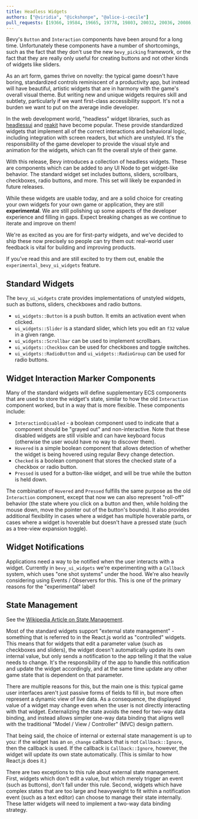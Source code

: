 ```yaml
---
title: Headless Widgets
authors: ["@viridia", "@ickshonpe", "@alice-i-cecile"]
pull_requests: [19366, 19584, 19665, 19778, 19803, 20032, 20036, 20086, 20944]
---
```


Bevy's `Button` and `Interaction` components have been around for a long time. Unfortunately
these components have a number of shortcomings, such as the fact that they don't use the new
`bevy_picking` framework, or the fact that they are really only useful for creating buttons
and not other kinds of widgets like sliders.

As an art form, games thrive on novelty: the typical game doesn't have boring, standardized controls
reminiscent of a productivity app, but instead will have beautiful, artistic widgets that are
in harmony with the game's overall visual theme. But writing new and unique widgets requires
skill and subtlety, particularly if we want first-class accessibility support. It's not a burden we
want to put on the average indie developer.

In the web development world, "headless" widget libraries, such as
[headlessui](https://headlessui.com/) and [reakit](https://reakit.io/) have become popular. These
provide standardized widgets that implement all of the correct interactions and behavioral logic,
including integration with screen readers, but which are unstyled. It's the responsibility of the
game developer to provide the visual style and animation for the widgets, which can fit the overall
style of their game.

With this release, Bevy introduces a collection of headless widgets. These are components
which can be added to any UI Node to get widget-like behavior. The standard widget set includes buttons,
sliders, scrollbars, checkboxes, radio buttons, and more. This set will likely be expanded in
future releases.

While these widgets are usable today, and are a solid choice for creating your own widgets for your
own game or application, they are still **experimental**. We are still polishing up some aspects of the
developer experience and filling in gaps.
Expect breaking changes as we continue to iterate and improve on them!

We're as excited as you are for first-party widgets,
and we've decided to ship these now precisely so people can try them out:
real-world user feedback is vital for building and improving products.

If you've read this and are still excited to try them out, enable the `experimental_bevy_ui_widgets` feature.

## Standard Widgets

The `bevy_ui_widgets` crate provides implementations of unstyled widgets, such as buttons,
sliders, checkboxes and radio buttons.

- `ui_widgets::Button` is a push button. It emits an activation event when clicked.
- `ui_widgets::Slider` is a standard slider, which lets you edit an `f32` value in a given range.
- `ui_widgets::Scrollbar` can be used to implement scrollbars.
- `ui_widgets::Checkbox` can be used for checkboxes and toggle switches.
- `ui_widgets::RadioButton` and `ui_widgets::RadioGroup` can be used for radio buttons.

## Widget Interaction Marker Components

Many of the standard widgets will define supplementary ECS components that are used to store the widget's
state, similar to how the old `Interaction` component worked, but in a way that is more flexible.
These components include:

- `InteractionDisabled` - a boolean component used to indicate that a component should be
  "grayed out" and non-interactive. Note that these disabled widgets are still visible and can
  have keyboard focus (otherwise the user would have no way to discover them).
- `Hovered` is a simple boolean component that allows detection of whether the widget is being
  hovered using regular Bevy change detection.
- `Checked` is a boolean component that stores the checked state of a checkbox or radio button.
- `Pressed` is used for a button-like widget, and will be true while the button is held down.

The combination of `Hovered` and `Pressed` fulfills the same purpose as the old
`Interaction` component, except that now we can also represent "roll-off" behavior (the state where
you click on a button and then, while holding the mouse down, move the pointer out of the button's
bounds). It also provides additional flexibility in cases where a widget has multiple hoverable
parts, or cases where a widget is hoverable but doesn't have a pressed state (such as a tree-view
expansion toggle).

## Widget Notifications

Applications need a way to be notified when the user interacts with a widget. Currently in `bevy_ui_widgets`
we're experimenting with a `Callback` system, which uses "one shot systems" under the hood. We're also heavily
considering using Events / Observers for this. This is one of the primary reasons for the "experimental" label!

## State Management

See the [Wikipedia Article on State Management](https://en.wikipedia.org/wiki/State_management).

Most of the standard widgets support "external state management" - something that is referred to in the
React.js world as "controlled" widgets. This means that for widgets that edit a parameter value
(such as checkboxes and sliders), the widget doesn't automatically update its own internal value,
but only sends a notification to the app telling it that the value needs to change. It's the
responsibility of the app to handle this notification and update the widget accordingly, and at the
same time update any other game state that is dependent on that parameter.

There are multiple reasons for this, but the main one is this: typical game user interfaces aren't
just passive forms of fields to fill in, but more often represent a dynamic view of live data. As a
consequence, the displayed value of a widget may change even when the user is not directly
interacting with that widget. Externalizing the state avoids the need for two-way data binding, and
instead allows simpler one-way data binding that aligns well with the traditional "Model / View /
Controller" (MVC) design pattern.

That being said, the choice of internal or external state management is up to you: if the widget has
an `on_change` callback that is not `Callback::Ignore`, then the callback is used. If the callback
is `Callback::Ignore`, however, the widget will update its own state automatically. (This is similar
to how React.js does it.)

There are two exceptions to this rule about external state management. First, widgets which don't
edit a value, but which merely trigger an event (such as buttons), don't fall under this rule.
Second, widgets which have complex states that are too large and heavyweight to fit within a
notification event (such as a text editor) can choose to manage their state internally. These latter
widgets will need to implement a two-way data binding strategy.

